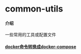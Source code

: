 # common-utils

#### 介绍
一些常用的工具或配置文件


#### [docker命令转换成docker-compose](https://www.composerize.com/)
